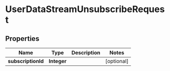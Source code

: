 

# UserDataStreamUnsubscribeRequest


## Properties

| Name | Type | Description | Notes |
|------------ | ------------- | ------------- | -------------|
|**subscriptionId** | **Integer** |  |  [optional] |



